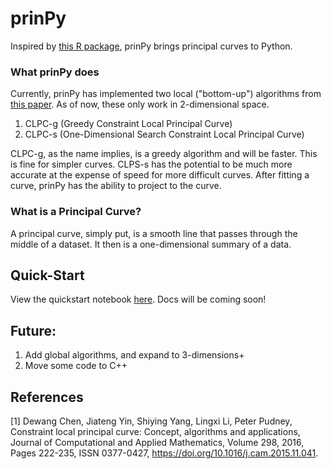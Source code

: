 # prinPy

Inspired by [this R package](https://github.com/rcannood/princurve), prinPy brings principal curves to Python. 

### What prinPy does
Currently, prinPy has implemented two local ("bottom-up") algorithms from [this paper](https://www.sciencedirect.com/science/article/pii/S0377042715005956). As of now, these only work in 2-dimensional space. 

1. CLPC-g (Greedy Constraint Local Principal Curve)
2. CLPC-s (One-Dimensional Search Constraint Local Principal Curve)

CLPC-g, as the name implies, is a greedy algorithm and will be faster. This is fine for simpler curves. CLPS-s has the potential to be much more accurate at the expense of speed for more difficult curves. After fitting a curve, prinPy has the ability to project to the curve.

### What is a Principal Curve?
A principal curve, simply put, is a smooth line that passes through the middle of a dataset. It then is a one-dimensional summary of a data.

## Quick-Start
View the quickstart notebook [here](). Docs will be coming soon!

## Future:
1. Add global algorithms, and expand to 3-dimensions+
2. Move some code to C++

## References
\[1\] Dewang Chen, Jiateng Yin, Shiying Yang, Lingxi Li, Peter Pudney,
Constraint local principal curve: Concept, algorithms and applications,
Journal of Computational and Applied Mathematics,
Volume 298,
2016,
Pages 222-235,
ISSN 0377-0427,
https://doi.org/10.1016/j.cam.2015.11.041.
